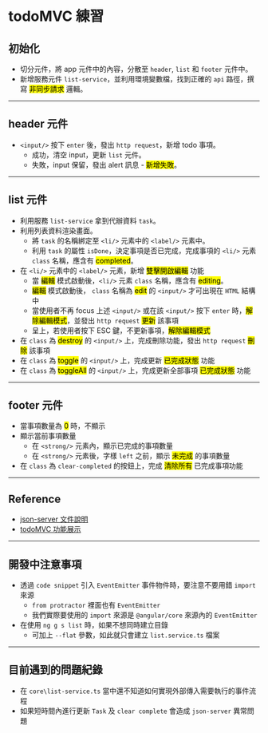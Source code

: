 # todoMVC 練習

## 初始化
* 切分元件，將 app 元件中的內容，分散至 `header`, `list` 和 `footer` 元件中。
* 新增服務元件 `list-service`，並利用環境變數檔，找到正確的 `api` 路徑，撰寫 <mark>非同步請求</mark> 邏輯。

---
## header 元件
* `<input/>` 按下 `enter` 後，發出 `http request`，新增 todo 事項。
  * 成功，清空 input，更新 `list` 元件。
  * 失敗，input 保留，發出 alert 訊息 - <mark>新增失敗</mark>。

---
## list 元件
* 利用服務 `list-service` 拿到代辦資料 `task`。
* 利用列表資料渲染畫面。
  * 將 `task` 的名稱綁定至 `<li/>` 元素中的 `<label/>` 元素中。
  * 利用 `task` 的屬性 `isDone`，決定事項是否已完成，完成事項的 `<li/>` 元素 `class` 名稱，應含有 <mark>completed</mark>。
* 在 `<li/>` 元素中的 `<label/>` 元素，新增 <mark>雙擊開啟編輯</mark> 功能
  * 當 <mark>編輯</mark> 模式啟動後，`<li/>` 元素 `class` 名稱，應含有 <mark>editing</mark>。
  * <mark>編輯</mark> 模式啟動後， `class` 名稱為 <mark>edit</mark> 的 `<input/>` 才可出現在 `HTML` 結構中
  * 當使用者不再 focus 上述 `<input/>` 或在該 `<input/>` 按下 `enter` 時，<mark>解除編輯模式</mark>，並發出 `http request` <mark>更新</mark> 該事項
  * 呈上，若使用者按下 ESC 鍵，不更新事項，<mark>解除編輯模式</mark>
* 在 `class` 為 <mark>destroy</mark> 的 `<input/>` 上，完成刪除功能，發出 `http request` <mark>刪除</mark> 該事項
* 在 `class` 為 <mark>toggle</mark> 的 `<input/>` 上，完成更新 <mark>已完成狀態</mark> 功能
* 在 `class` 為 <mark>toggleAll</mark> 的 `<input/>` 上，完成更新全部事項 <mark>已完成狀態</mark> 功能
---
## footer 元件
* 當事項數量為 <mark>0</mark> 時，不顯示
* 顯示當前事項數量
  * 在 `<strong/>` 元素內，顯示已完成的事項數量
  * 在 `<strong/>` 元素後，字樣 `left` 之前，顯示 <mark>未完成</mark> 的事項數量
* 在 `class` 為 `clear-completed` 的按鈕上，完成 <mark>清除所有</mark> 已完成事項功能

---
## Reference 
* [json-server 文件說明](https://github.com/typicode/json-server)
* [todoMVC 功能展示](http://todomvc.com/examples/angularjs/#/)


---
## 開發中注意事項
- 透過 `code snippet` 引入 `EventEmitter` 事件物件時，要注意不要用錯 `import` 來源
  - `from protractor` 裡面也有 `EventEmitter`
  - 我們實際要使用的 `import` 來源是 `@angular/core` 來源內的 `EventEmitter`
- 在使用 `ng g s list` 時，如果不想同時建立目錄
  - 可加上 `--flat` 參數，如此就只會建立 `list.service.ts` 檔案

---
## 目前遇到的問題紀錄
- 在 `core\list-service.ts` 當中還不知道如何實現外部傳入需要執行的事件流程
- 如果短時間內進行更新 `Task` 及 `clear complete` 會造成 `json-server` 異常問題
